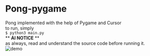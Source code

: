 # Pong-pygame
Pong implemented with the help of Pygame and Cursor <br>
to run, simply <br>
```$ python3 main.py``` <br>
** <strong>AI NOTICE</strong> ** <br>
as always, read and understand the source code before running it. <br>
![demo](C:\Users\dylan\Downloads\demo.png)
